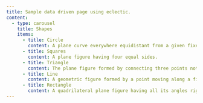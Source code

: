 ```yaml
---
title: Sample data driven page using eclectic.
content:
  - type: carousel
    title: Shapes
    items:
      - title: Circle
        content: A plane curve everywhere equidistant from a given fixed point, the center.
      - title: Squares
        content: A plane figure having four equal sides.
      - title: Triangle
        content: The plane figure formed by connecting three points not in a straight line by straight line segments; a three-sided polygon.
      - title: Line
        content: A geometric figure formed by a point moving along a fixed direction and the reverse direction.
      - title: Rectangle
        content: A quadrilateral plane figure having all its angles right angles and its opposite sides consequently equal.
---
```


